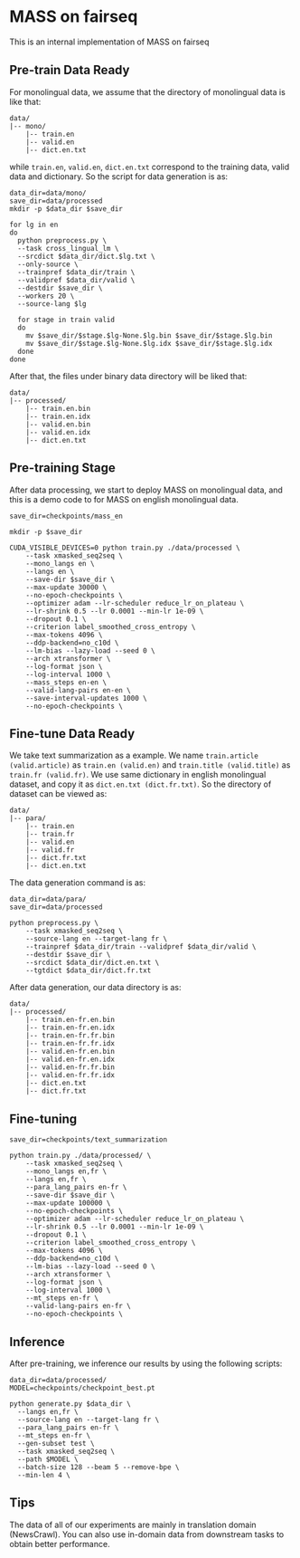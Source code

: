 # MASS on fairseq

This is an internal implementation of MASS on fairseq

## Pre-train Data Ready

For monolingual data, we assume that the directory of monolingual data is like that:

```
data/
|-- mono/
    |-- train.en
    |-- valid.en
    |-- dict.en.txt
```
while `train.en`, `valid.en`, `dict.en.txt` correspond to the training data, valid data and dictionary. So the script for data generation is as:

```
data_dir=data/mono/
save_dir=data/processed
mkdir -p $data_dir $save_dir

for lg in en
do
  python preprocess.py \
  --task cross_lingual_lm \
  --srcdict $data_dir/dict.$lg.txt \
  --only-source \
  --trainpref $data_dir/train \
  --validpref $data_dir/valid \
  --destdir $save_dir \
  --workers 20 \
  --source-lang $lg

  for stage in train valid
  do
    mv $save_dir/$stage.$lg-None.$lg.bin $save_dir/$stage.$lg.bin
    mv $save_dir/$stage.$lg-None.$lg.idx $save_dir/$stage.$lg.idx
  done
done
```
After that, the files under binary data directory will be liked that:
```
data/
|-- processed/
    |-- train.en.bin
    |-- train.en.idx
    |-- valid.en.bin
    |-- valid.en.idx
    |-- dict.en.txt
```

## Pre-training Stage
After data processing, we start to deploy MASS on monolingual data, and this is a demo code to for MASS on english monolingual data.
```
save_dir=checkpoints/mass_en

mkdir -p $save_dir

CUDA_VISIBLE_DEVICES=0 python train.py ./data/processed \
	--task xmasked_seq2seq \
	--mono_langs en \
	--langs en \
	--save-dir $save_dir \
	--max-update 30000 \
	--no-epoch-checkpoints \
	--optimizer adam --lr-scheduler reduce_lr_on_plateau \
	--lr-shrink 0.5 --lr 0.0001 --min-lr 1e-09 \
	--dropout 0.1 \
	--criterion label_smoothed_cross_entropy \
	--max-tokens 4096 \
	--ddp-backend=no_c10d \
	--lm-bias --lazy-load --seed 0 \
	--arch xtransformer \
	--log-format json \
	--log-interval 1000 \
	--mass_steps en-en \
	--valid-lang-pairs en-en \
	--save-interval-updates 1000 \
	--no-epoch-checkpoints \
```

## Fine-tune Data Ready
We take text summarization as a example. We name `train.article (valid.article)` as `train.en (valid.en)` and `train.title (valid.title)` as `train.fr (valid.fr)`. We use same dictionary in english monolingual dataset, and copy it as `dict.en.txt (dict.fr.txt)`. So the directory of dataset can be viewed as:
```
data/
|-- para/
    |-- train.en
    |-- train.fr
    |-- valid.en
    |-- valid.fr
    |-- dict.fr.txt
    |-- dict.en.txt
```
The data generation command is as:
```
data_dir=data/para/
save_dir=data/processed

python preprocess.py \
    --task xmasked_seq2seq \
    --source-lang en --target-lang fr \
    --trainpref $data_dir/train --validpref $data_dir/valid \
    --destdir $save_dir \
    --srcdict $data_dir/dict.en.txt \
    --tgtdict $data_dir/dict.fr.txt
```
After data generation, our data directory is as:
```
data/
|-- processed/
    |-- train.en-fr.en.bin
    |-- train.en-fr.en.idx
    |-- train.en-fr.fr.bin
    |-- train.en-fr.fr.idx
    |-- valid.en-fr.en.bin
    |-- valid.en-fr.en.idx
    |-- valid.en-fr.fr.bin
    |-- valid.en-fr.fr.idx
    |-- dict.en.txt
    |-- dict.fr.txt
```

## Fine-tuning 
```
save_dir=checkpoints/text_summarization

python train.py ./data/processed/ \
   	--task xmasked_seq2seq \
	--mono_langs en,fr \
	--langs en,fr \
	--para_lang_pairs en-fr \
	--save-dir $save_dir \
	--max-update 100000 \
	--no-epoch-checkpoints \
	--optimizer adam --lr-scheduler reduce_lr_on_plateau \
	--lr-shrink 0.5 --lr 0.0001 --min-lr 1e-09 \
	--dropout 0.1 \
	--criterion label_smoothed_cross_entropy \
	--max-tokens 4096 \
	--ddp-backend=no_c10d \
	--lm-bias --lazy-load --seed 0 \
	--arch xtransformer \
	--log-format json \
	--log-interval 1000 \
	--mt_steps en-fr \
	--valid-lang-pairs en-fr \
	--no-epoch-checkpoints \
```
## Inference
After pre-training, we inference our results by using the following scripts:
```
data_dir=data/processed/
MODEL=checkpoints/checkpoint_best.pt

python generate.py $data_dir \
  --langs en,fr \
  --source-lang en --target-lang fr \
  --para_lang_pairs en-fr \
  --mt_steps en-fr \
  --gen-subset test \
  --task xmasked_seq2seq \
  --path $MODEL \ 
  --batch-size 128 --beam 5 --remove-bpe \
  --min-len 4 \
```
## Tips
The data of all of our experiments are mainly in translation domain (NewsCrawl). You can also use in-domain data from downstream tasks to obtain better performance.  
